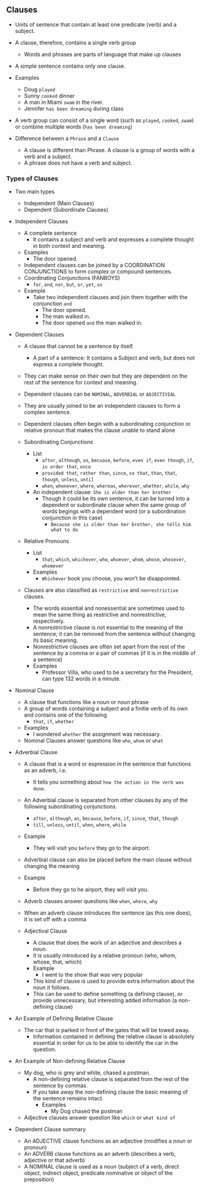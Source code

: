 ## Clauses

- Units of sentence that contain at least one predicate (verb) and a subject.
- A clause, therefore, contains a single verb group
  - Words and phrases are parts of language that make up clauses
- A simple sentence contains only one clause.
- Examples
  - Doug `played`
  - Sunny `cooked` dinner
  - A man in Miami `swam` in the river.
  - Jennifer `has been dreaming` during class
- A verb group can consist of a single word (such as `played`, `cooked`, `swam`)
  or combine multiple words (`has been dreaming`)

- Difference between a `Phrase` and a `Clause`
  - A clause is different than Phrase. A clause is a group of words with a verb and a subject.
  - A phrase does not have a verb and subject.

### Types of Clauses

- Two main types

  - Independent (Main Clauses)
  - Dependent (Subordinate Clauses)

- Independent Clauses

  - A complete sentence
    - It contains a subject and verb and expresses a complete thought in both context and meaning.
  - Examples
    - The door opened.
  - Independent clauses can be joined by a COORDINATION CONJUNCTIONS to form complex or compound sentences.
  - Coordinating Conjunctions (FANBOYS)
    - `for`, `and`, `nor`, `but`, `or`, `yet`, `so`
  - Example
    - Take two independent clauses and join them together with the conjunction `and`
      - The door opened.
      - The man walked in.
      - The door opened `and` the man walked in.

- Dependent Clauses

  - A clause that cannot be a sentence by itself.
    - A part of a sentence: It contains a Subject and verb, but does not express a complete thought.
  - They can make sense on their own but they are dependent on the rest of the sentence for context and meaning.
  - Dependent clauses can be `NOMINAL`, `ADVERBIAL` or `ADJECTIVIAL`
  - They are usually joined to be an independent clauses to form a complex sentence.
  - Dependent clauses often begin with a subordinating conjunction or relative pronoun
    that makes the clause unable to stand alone
  - Subordinating Conjunctions
    - List
      - `after`, `although`, `as`, `becuase`, `before`, `even if`, `even though`, `if`, `in order that`, `once`
      - `provided that`, `rather than`, `since`, `so that`, `than`, `that`, `though`, `unless`, `until`
      - `when`, `whenever`, `where`, `whereas`, `wherever`, `whether`, `while`, `why`
    - An independent clause: `She is older than her brother`
      - Though it could be its own sentence, it can be turned into a dependent or subordinate clause
        when the same group of words begings with a dependent word (or a subordination conjunction in this case)
        - `Because she is older than her brother, she tells him what to do`
  - Relative Pronouns

    - List
      - `that`, `which`, `whichever`, `who`, `whoever`, `whom`, `whose`, `whosever`, `whomever`
    - Examples
      - `Whichever` book you choose, you won't be disappointed.

  - Clauses are also classified as `restrictive` and `nonrestrictive` clauses.
    - The words essential and nonessential are sometimes used to mean the same thing as
      restrictive and nonrestrictive, respectively.
    - A nonrestrictive clause is not essential to the meaning of the sentence; it can be removed
      from the sentence without changing its basic meaning.
    - Nonrestrictive clauses are often set apart from the rest of the sentence by a comma or
      a pair of commas (if it is in the middle of a sentence)
    - Examples
      - Professor Villa, who used to be a secretary for the President, can type 132 words in a minute.

- Nominal Clause

  - A clause that functions like a noun or noun phrase
  - A group of words containing a subject and a finitie verb of its own and contains
    one of the following
    - `that`, `if`, `whether`
  - Examples
    - I wondered `whether` the assignment was necessary.
  - Nominal Clauses answer questions like `who`, `whom` or `what`

- Adverbial Clause

  - A clause that is a word or expression in the sentence that functions as an adverb, i.e.
    - It tells you something about `how the action in the verb was done`.
  - An Adverbial clause is separated from other clauses by any of the following subordinating conjunctions.

    - `after`, `although`, `as`, `because`, `before`, `if`, `since`, `that`, `though`
    - `till`, `unless`, `until`, `when`, `where`, `while`

  - Example
    - They will visit you `before` they go to the airport.
  - Adverbial clause can also be placed before the main clause without changing the meaning
  - Example
    - Before they go to he airport, they will visit you.
  - Adverb clauses answer questions like `when`, `where`, `why`
  - When an adverb clause introduces the sentence (as this one does), it is set off with a comma

  - Adjectival Clause
    - A clause that does the work of an adjective and describes a noun.
    - It is usually introduced by a relative pronoun (who, whom, whose, that, which)
    - Example
      - I went to the show that was very popular
    - This kind of clause is used to provide extra information about the noun it follows.
    - This can be used to define something (a defining clause), or provide unnecessary, but interesting
      added information (a non-defining clause)

- An Example of Defining Relative Clause

  - The car that is parked in front of the gates that will be towed away.
    - Information contained in defining the relative clause is absolutely essential in order for us
      to be able to identify the car in the question.

- An Example of Non-defining Relative Clause

  - My dog, who is grey and white, chased a postman.
    - A non-defining relative clause is separated from the rest of the sentence by commas.
    - If you take away the non-defining clause the basic meaning of the sentence remains intact.
      - Examples
        - My Dog chased the postman
  - Adjective clauses answer question like `which` or `what kind of`

- Dependent Clause summary
  - An ADJECTIVE clause functions as an adjective (modifies a noun or pronoun)
  - An ADVERB clause functions as an adverb (describes a verb, adjective or that adverb)
  - A NOMINAL clause is used as a noun (subject of a verb, direct object, indirect object,
    predicate nominative or object of the preposition)
